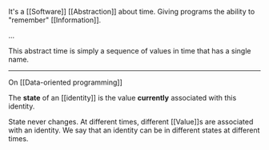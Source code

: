 It's a [[Software]] [[Abstraction]] about time. Giving programs the ability to "remember" [[Information]].

...

This abstract time is simply a sequence of values in time that has a single name.

---

On [[Data-oriented programming]]

The **state** of an [[identity]] is the value **currently** associated with this identity.

State never changes. At different times, different [[Value]]s are associated with an identity. We say that an identity can be in different states at different times.